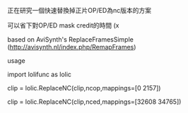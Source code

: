 正在研究一個快速替換掉正片OP/ED為nc版本的方案

可以省下對OP/ED mask credit的時間 (x

based on AviSynth's ReplaceFramesSimple (http://avisynth.nl/index.php/RemapFrames)

usage

import lolifunc as lolic

clip = lolic.ReplaceNC(clip,ncop,mappings=[0 2157])

clip = lolic.ReplaceNC(clip,nced,mappings=[32608 34765])

